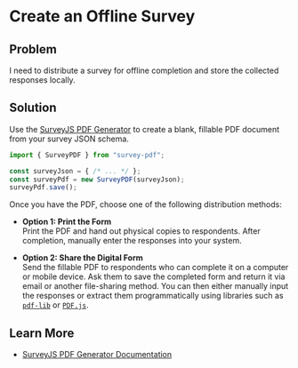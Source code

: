 # Create an Offline Survey

## Problem

I need to distribute a survey for offline completion and store the collected responses locally.

## Solution

Use the [SurveyJS PDF Generator](https://surveyjs.io/pdf-generator/documentation/overview) to create a blank, fillable PDF document from your survey JSON schema.

```js
import { SurveyPDF } from "survey-pdf";

const surveyJson = { /* ... */ };
const surveyPdf = new SurveyPDF(surveyJson);
surveyPdf.save();
```

Once you have the PDF, choose one of the following distribution methods:

- **Option 1: Print the Form**\
Print the PDF and hand out physical copies to respondents. After completion, manually enter the responses into your system.

- **Option 2: Share the Digital Form**\
Send the fillable PDF to respondents who can complete it on a computer or mobile device. Ask them to save the completed form and return it via email or another file-sharing method. You can then either manually input the responses or extract them programmatically using libraries such as [`pdf-lib`](https://pdf-lib.js.org/) or [`PDF.js`](https://mozilla.github.io/pdf.js/).

## Learn More

- [SurveyJS PDF Generator Documentation](https://surveyjs.io/pdf-generator/documentation/overview)